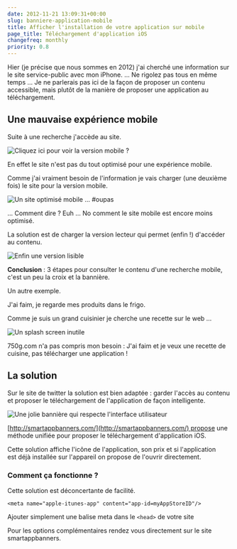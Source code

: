 ```yaml
---
date: 2012-11-21 13:09:31+00:00
slug: banniere-application-mobile
title: Afficher l'installation de votre application sur mobile
page_title: Téléchargement d'application iOS
changefreq: monthly
priority: 0.8
---
```


Hier (je précise que nous sommes en 2012) j'ai cherché une information sur le site service-public avec mon iPhone.
...
Ne rigolez pas tous en même temps ...
Je ne parlerais pas ici de la façon de proposer un contenu accessible, mais plutôt de la manière de proposer une application au téléchargement.

## Une mauvaise expérience mobile

Suite à une recherche j'accède au site.

![Cliquez ici pour voir la version mobile ?](blog/legacy/2012/11/service-public-mobile.png?raw=true)

En effet le site n'est pas du tout optimisé pour une expérience mobile.

Comme j'ai vraiment besoin de l'information je vais charger (une deuxième fois) le site pour la version mobile.

![Un site optimisé mobile ... #oupas](blog/legacy/2012/11/service-public-mobile-site.png?raw=true)


... Comment dire ? Euh ... No comment le site mobile est encore moins optimisé.


La solution est de charger la version lecteur qui permet (enfin !) d'accéder au contenu.

![Enfin une version lisible](blog/legacy/2012/11/service-public-mobile-lecteur.png?raw=true)



__Conclusion__ : 3 étapes pour consulter le contenu d'une recherche mobile, c'est un peu la croix et la bannière.

Un autre exemple.

J'ai faim, je regarde mes produits dans le frigo.

Comme je suis un grand cuisinier je cherche une recette sur le web ...

![Un splash screen inutile](blog/legacy/2012/11/750g-mobile.png?raw=true)

750g.com n'a pas compris mon besoin : J'ai faim et je veux une recette de cuisine, pas télécharger une application !

## La solution

Sur le site de twitter la solution est bien adaptée : garder l'accès au contenu et proposer le téléchargement de l'application de façon intelligente.


![Une jolie bannière qui respecte l'interface utilisateur](blog/legacy/2012/11/smartappbanner.png?raw=true)


[http://smartappbanners.com/](http://smartappbanners.com/) propose une méthode unifiée pour proposer le téléchargement d'application iOS.




Cette solution affiche l'icône de l'application, son prix et si l'application est déjà installée sur l'appareil on propose de l'ouvrir directement.




### Comment ça fonctionne ?

Cette solution est déconcertante de facilité.


    <meta name="apple-itunes-app" content="app-id=myAppStoreID"/>

Ajouter simplement une balise meta dans le `<head>` de votre site

Pour les options complémentaires rendez vous directement sur le site smartappbanners.
